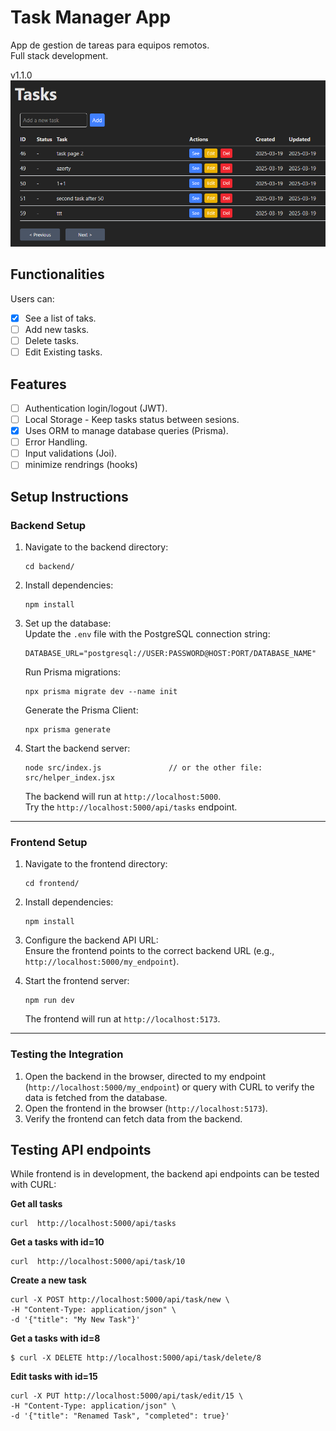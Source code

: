 # **Task Manager App**
App de gestion de tareas para equipos remotos.  
Full stack development.

v1.1.0
![alt text](./images/app-view.png)

## **Functionalities**
Users can:
- [x] See a list of taks.
- [ ] Add new tasks.
- [ ] Delete tasks.
- [ ] Edit Existing tasks.

## **Features**
- [ ] Authentication login/logout (JWT).
- [ ] Local Storage - Keep tasks status between sesions.
- [x] Uses ORM to manage database queries (Prisma).
- [ ] Error Handling.
- [ ] Input validations (Joi).
- [ ] minimize rendrings (hooks)

## **Setup Instructions**

### **Backend Setup**
1. Navigate to the backend directory:
   ```
   cd backend/
   ```
2. Install dependencies:
   ```
   npm install
   ```
3. Set up the database:  
    Update the `.env` file with the PostgreSQL connection string:
     ```
     DATABASE_URL="postgresql://USER:PASSWORD@HOST:PORT/DATABASE_NAME"  
     ```  
    Run Prisma migrations:
     ```
     npx prisma migrate dev --name init
     ```
    Generate the Prisma Client:
     ```
     npx prisma generate
     ```
4. Start the backend server:
   ```
   node src/index.js               // or the other file: src/helper_index.jsx
   ```
   The backend will run at `http://localhost:5000`.  
   Try the `http://localhost:5000/api/tasks` endpoint.  

---

### **Frontend Setup**
1. Navigate to the frontend directory:
   ```
   cd frontend/
   ```
2. Install dependencies:
   ```
   npm install
   ```
3. Configure the backend API URL:  
   Ensure the frontend points to the correct backend URL (e.g., `http://localhost:5000/my_endpoint`).

4. Start the frontend server:
   ```
   npm run dev
   ```
   The frontend will run at `http://localhost:5173`.

---

### **Testing the Integration**
1. Open the backend in the browser, directed to my endpoint (`http://localhost:5000/my_endpoint`) or query with CURL to verify the data is fetched from the database.
2. Open the frontend in the browser (`http://localhost:5173`).
3. Verify the frontend can fetch data from the backend.



## **Testing API endpoints**
While frontend is in development, the backend api endpoints can be tested with CURL:

**Get all tasks**
```
curl  http://localhost:5000/api/tasks 
```

**Get a tasks with id=10**
```
curl  http://localhost:5000/api/task/10 
```

**Create a new task**
```
curl -X POST http://localhost:5000/api/task/new \
-H "Content-Type: application/json" \
-d '{"title": "My New Task"}'
```

**Get a tasks with id=8**
```
$ curl -X DELETE http://localhost:5000/api/task/delete/8
```

**Edit tasks with id=15**
```
curl -X PUT http://localhost:5000/api/task/edit/15 \
-H "Content-Type: application/json" \
-d '{"title": "Renamed Task", "completed": true}'
```


